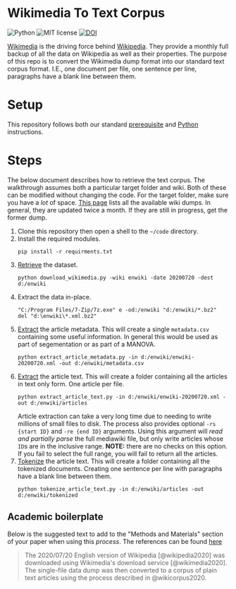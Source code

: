 # Wikimedia To Text Corpus

![Python](https://img.shields.io/badge/python-3.x-blue.svg)
![MIT license](https://img.shields.io/badge/License-MIT-green.svg)
[![DOI](https://zenodo.org/badge/DOI/10.5281/zenodo.3975690.svg)](https://doi.org/10.5281/zenodo.3975690)

[Wikimedia](https://www.wikimedia.org/) is the driving force behind [Wikipedia](https://www.wikipedia.org/).
They provide a monthly full backup of all the data on Wikipedia as well as their properties.
The purpose of this repo is to convert the Wikimedia dump format into our standard text corpus format.
I.E., one document per file, one sentence per line, paragraphs have a blank line between them.

# Setup

This repository follows both our standard [prerequisite](https://github.com/TextCorpusLabs/getting-started#prerequisites) and [Python](https://github.com/TextCorpusLabs/getting-started#python) instructions.

# Steps

The below document describes how to retrieve the text corpus.
The walkthrough assumes both a particular target folder and wiki.
Both of these can be modified without changing the code.
For the target folder, make sure you have a _lot_ of space.
[This page](https://dumps.wikimedia.org/backup-index.html) lists all the available wiki dumps.
In general, they are updated twice a month.
If they are still in progress, get the former dump.

1. Clone this repository then open a shell to the `~/code` directory.
2. Install the required modules.
   ```{shell}
   pip install -r requirments.txt
   ```
3. [Retrieve](./code/download_wikimedia.py) the dataset.
   ```{shell}
   python download_wikimedia.py -wiki enwiki -date 20200720 -dest d:/enwiki
   ```
4. Extract the data in-place.
   ```{shell}
   "C:/Program Files/7-Zip/7z.exe" e -od:/enwiki "d:/enwiki/*.bz2"
   del "d:\enwiki\*.xml.bz2"
   ```
5. [Extract](./code/extract_article_metadata.py) the article metadata.
   This will create a single `metadata.csv` containing some useful information.
   In general this would be used as part of segementation or as part of a MANOVA.
   ```{shell}
   python extract_article_metadata.py -in d:/enwiki/enwiki-20200720.xml -out d:/enwiki/metadata.csv
   ```
6. [Extract](./code/extract_article_text.py) the article text.
   This will create a folder containing all the articles in text only form.
   One article per file.
   ```{shell}
   python extract_article_text.py -in d:/enwiki/enwiki-20200720.xml -out d:/enwiki/articles
   ```
   Article extraction can take a very long time due to needing to write millions of small files to disk.
   The process also provides optional `-rs {start ID}` and `-re {end ID}` arguments.
   Using this argument will _read and partially parse_ the full mediawiki file, but only write articles whose `ID`s are in the inclusive range.
   **NOTE:** there are no checks on this option.
   If you fail to select the full range, you will fail to return all the articles.
7. [Tokenize](./code/tokenize_article_text.py) the article text.
   This will create a folder containing all the tokenized documents.
   Creating one sentence per line with paragraphs have a blank line between them.
   ```{shell}
   python tokenize_article_text.py -in d:/enwiki/articles -out d:/enwiki/tokenized
   ```

## Academic boilerplate

Below is the suggested text to add to the "Methods and Materials" section of your paper when using this _process_.
The references can be found [here](./references.bib)

> The 2020/07/20 English version of Wikipedia [@wikipedia2020] was downloaded using Wikimedia's download service [@wikimedia2020].
> The single-file data dump was then converted to a corpus of plain text articles using the process described in @wikicorpus2020.
